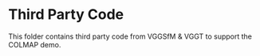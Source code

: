 # Third Party Code

This folder contains third party code from VGGSfM & VGGT to support the COLMAP demo.
